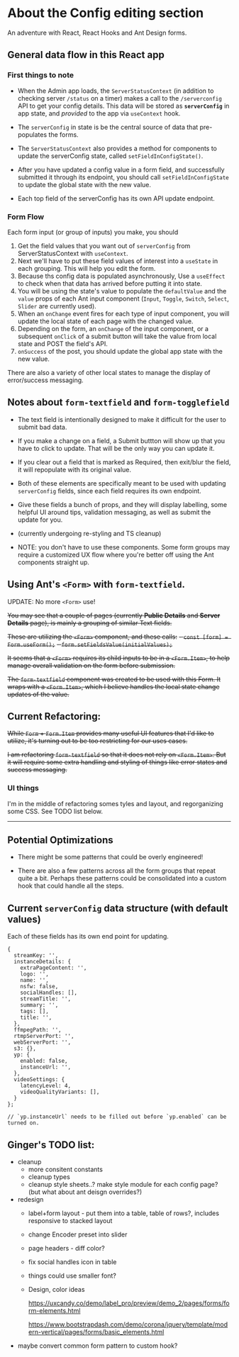 # About the Config editing section

An adventure with React, React Hooks and Ant Design forms.

## General data flow in this React app

### First things to note
- When the Admin app loads, the `ServerStatusContext` (in addition to checking server `/status` on a timer) makes a call to the  `/serverconfig` API to get your config details. This data will be stored as **`serverConfig`** in app state, and _provided_ to the app via `useContext` hook.  

- The `serverConfig` in state is be the central source of data that pre-populates the forms.

- The `ServerStatusContext` also provides a method for components to update the serverConfig state, called `setFieldInConfigState()`.

- After you have updated a config value in a form field, and successfully submitted it through its endpoint, you should call `setFieldInConfigState` to update the global state with the new value.

- Each top field of the serverConfig has its own API update endpoint.

### Form Flow
Each form input (or group of inputs) you make, you should 
  1. Get the field values that you want out of `serverConfig` from ServerStatusContext with `useContext`.
  2. Next we'll have to put these field values of interest into a `useState` in each grouping.  This will help you edit the form. 
  3. Because ths config data is populated asynchronously,  Use a `useEffect` to check when that data has arrived before putting it into state.
  4. You will be using the state's value to populate the `defaultValue` and the `value` props of each Ant input component (`Input`, `Toggle`, `Switch`, `Select`, `Slider` are currently used).
  5. When an `onChange` event fires for each type of input component, you will update the local state of each page with the changed value.
  6. Depending on the form, an `onChange` of the input component, or a subsequent `onClick` of a submit button will take the value from local state and POST the field's API.
  7. `onSuccess` of the post, you should update the global app state with the new value.

There are also a variety of other local states to manage the display of error/success messaging.

## Notes about `form-textfield` and `form-togglefield`
- The text field is intentionally designed to make it difficult for the user to submit bad data.
- If you make a change on a field, a Submit buttton will show up that you have to click to update. That will be the only way you can update it.
- If you clear out a field that is marked as Required, then exit/blur the field, it will repopulate with its original value. 

- Both of these elements are specifically meant to be used with updating `serverConfig` fields, since each field requires its own endpoint.

- Give these fields a bunch of props, and they will display labelling, some helpful UI around tips, validation messaging, as well as submit the update for you.

- (currently undergoing re-styling and TS cleanup)

- NOTE: you don't have to use these components. Some form groups may require a customized UX flow where you're better off using the Ant components straight up.


## Using Ant's `<Form>` with `form-textfield`.
UPDATE: No more `<Form>` use!

~~You may see that a couple of pages (currently **Public Details** and **Server Details** page), is mainly a grouping of similar Text fields.~~

~~These are utilizing the `<Form>` component, and these calls:~~
~~- `const [form] = Form.useForm();`~~
~~- `form.setFieldsValue(initialValues);`~~

~~It seems that a `<Form>` requires its child inputs to be in a `<Form.Item>`, to help manage overall validation on the form before submission.~~

~~The `form-textfield` component was created to be used with this Form. It wraps with a `<Form.Item>`, which I believe handles the local state change updates of the value.~~

## Current Refactoring:
~~While `Form` + `Form.Item` provides many useful UI features that I'd like to utilize, it's turning out to be too restricting for our uses cases.~~

~~I am refactoring `form-textfield` so that it does not rely on `<Form.Item>`.  But it will require some extra handling and styling of things like error states and success messaging.~~

### UI things
I'm in the middle of refactoring somes tyles and layout, and regorganizing some CSS. See TODO list below.


---
## Potential Optimizations

- There might be some patterns that could be overly engineered!

- There are also a few patterns across all the form groups that repeat quite a bit. Perhaps these patterns could be consolidated into a custom hook that could handle all the steps.



## Current `serverConfig` data structure (with default values)
Each of these fields has its own end point for updating.
```
{
  streamKey: '',
  instanceDetails: {
    extraPageContent: '',
    logo: '',
    name: '',
    nsfw: false,
    socialHandles: [],
    streamTitle: '',
    summary: '',
    tags: [],
    title: '',
  },
  ffmpegPath: '',
  rtmpServerPort: '',
  webServerPort: '',
  s3: {},
  yp: {
    enabled: false,
    instanceUrl: '',
  },
  videoSettings: {
    latencyLevel: 4,
    videoQualityVariants: [],
  }
};

// `yp.instanceUrl` needs to be filled out before `yp.enabled` can be turned on.
```


## Ginger's TODO list:

- cleanup 
  - more consitent constants
  - cleanup types
  - cleanup style sheets..? make style module for each config page? (but what about ant deisgn overrides?)
- redesign
  - label+form layout - put them into a table, table of rows?, includes responsive to stacked layout
  - change Encoder preset into slider
  - page headers - diff color? 
  - fix social handles icon in table
  - things could use smaller font?
  - Design, color ideas

    https://uxcandy.co/demo/label_pro/preview/demo_2/pages/forms/form-elements.html

    https://www.bootstrapdash.com/demo/corona/jquery/template/modern-vertical/pages/forms/basic_elements.html
- maybe convert common form pattern to custom hook?

